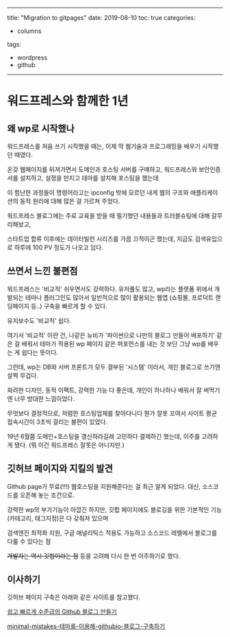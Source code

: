 ﻿---

title: "Migration to gitpages"
date: 2019-08-10
toc: true
categories:

  - columns

tags:

  - wordpress
  - github

---

# 워드프레스와 함께한 1년

## 왜 wp로 시작했나


워드프레스를 처음 쓰기 시작했을 때는, 이제 막 웹기술과 프로그래밍을 배우기 시작했던 때였다.




온갖 웹페이지를 뒤져가면서 도메인과 호스팅 서버를 구매하고, 워드프레스와 보안인증서를 설치하고, 설정을 만지고 테마를 설치해 포스팅을 했는데




이 험난한 과정들이 명령어라고는 ipconfig 밖에 모르던 내게 웹의 구조와 애플리케이션의 동작 원리에 대해 많은 걸 가르쳐 주었다.




워드프레스 블로그에는 주로 교육을 받을 때 필기했던 내용들과 트러블슈팅에 대해 갈무리해놨고, 

스타트업 합류 이후에는 데이터빌런 시리즈를 가끔 끄적이곤 했는데, 지금도 검색유입으로 하루에 100 PV 정도가 나오고 있다.




## 쓰면서 느낀 불편점


워드프레스는 '비교적' 쉬우면서도 강력하다. 유저풀도 많고, wp라는 플랫폼 위에서 개발되는 테마나 플러그인도 많아서 일반적으로 많이 활용되는 웹앱 (쇼핑몰, 프로덕트 랜딩페이지 등..) 구축을 빠르게 할 수 있다. 

유지보수도 '비교적' 쉽다.


여기서 '비교적' 이란 건, 나같은 뉴비가 '파이썬으로 나만의 블로그 만들어 배포하기' 같은 걸 배워서 테마가 적용된 wp 페이지 같은 퍼포먼스를 내는 것 보단 그냥 wp를 배우는 게 쉽다는 뜻이다.




그런데, wp는 DB와 서버 프론트가 모두 결부된 '시스템' 이라서, 개인 블로그로 쓰기엔 살짝 무겁다. 

화려한 디자인, 동적 이펙트, 강력한 기능 다 좋은데, 개인이 하나하나 배워서 잘 써먹기엔 너무 방대한 느낌이었다.




무엇보다 결정적으로, 저렴한 호스팅업체를 찾아다니다 뭔가 잘못 꼬여서 사이트 평균 접속시간이 3초씩 걸리는 불편이 있었다. 

19년 6월쯤 도메인+호스팅을 갱신하라길래 고민하다 결제하긴 했는데, 이주를 고려하게 됐다. (뭐 이건 워드프레스 잘못은 아니지만.)




## 깃허브 페이지와 지킬의 발견

Github page가 무료(!!!) 웹호스팅을 지원해준다는 걸 최근 알게 되었다. 대신, 소스코드를 오픈해 놓는 조건으로.

강력한 wp의 부가기능이 아깝긴 하지만, 깃헙 페이지에도 블로깅을 위한 기본적인 기능(카테고리, 태그지정)은 다 갖춰져 있으며

검색엔진 최적화 지원, 구글 애널리틱스 적용도 가능하고 소스코드 레벨에서 블로그를 다룰 수 있다는 점

~~개발자는 역시 깃헙이라는 점~~ 등을 고려해 다시 한 번 이주하기로 했다.

## 이사하기

깃허브 페이지 구축은 아래와 같은 사이트를 참고했다.

[쉽고 빠르게 수준급의 Github 블로그 만들기](https://dreamgonfly.github.io/2018/01/27/jekyll-remote-theme.html)

[minimal-mistakes-테마를-이용해-githubio-블로그-구축하기](https://imreplay.com/blogging/minimal-mistakes-%ED%85%8C%EB%A7%88%EB%A5%BC-%EC%9D%B4%EC%9A%A9%ED%95%B4-githubio-%EB%B8%94%EB%A1%9C%EA%B7%B8-%EA%B5%AC%EC%B6%95%ED%95%98%EA%B8%B0/)
